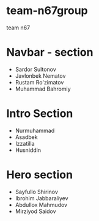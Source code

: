 # team-n67group
team n67
# Navbar - section
- Sardor Sultonov
- Javlonbek Nematov
- Rustam Ro'zimatov
- Muhammad Bahromiy

# Intro Section 

- Nurmuhammad
- Asadbek
- Izzatilla
- Husniddin 

# Hero section

- Sayfullo Shirinov
- Ibrohim Jabbaraliyev
- Abdullox Mahmudov
- Mirziyod Saidov
